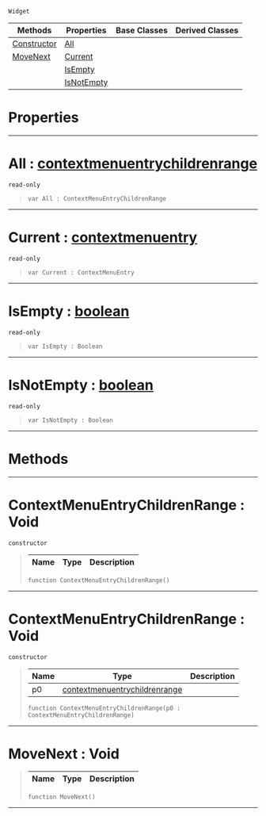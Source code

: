  `Widget`

|Methods|Properties|Base Classes|Derived Classes|
|---|---|---|---|
|[ Constructor](https://github.com/ZilchEngine/ZilchDocs/blob/master/code_reference/class_reference/contextmenuentrychildrenrange.md#contextmenuentrychildren)|[ All](https://github.com/ZilchEngine/ZilchDocs/blob/master/code_reference/class_reference/contextmenuentrychildrenrange.md#all-zilch-engine-document)| | |
|[ MoveNext](https://github.com/ZilchEngine/ZilchDocs/blob/master/code_reference/class_reference/contextmenuentrychildrenrange.md#movenext-void)|[ Current](https://github.com/ZilchEngine/ZilchDocs/blob/master/code_reference/class_reference/contextmenuentrychildrenrange.md#current-zilch-engine-docu)| | |
| |[ IsEmpty](https://github.com/ZilchEngine/ZilchDocs/blob/master/code_reference/class_reference/contextmenuentrychildrenrange.md#isempty-zilch-engine-docu)| | |
| |[ IsNotEmpty](https://github.com/ZilchEngine/ZilchDocs/blob/master/code_reference/class_reference/contextmenuentrychildrenrange.md#isnotempty-zilch-engine-d)| | |


 #  Properties


---  
 #  All : [contextmenuentrychildrenrange](https://github.com/ZilchEngine/ZilchDocs/blob/master/code_reference/class_reference/contextmenuentrychildrenrange.md)

 `read-only`

> 
> ``` lang=cpp, name=Nada
> var All : ContextMenuEntryChildrenRange


---  
 #  Current : [contextmenuentry](https://github.com/ZilchEngine/ZilchDocs/blob/master/code_reference/class_reference/contextmenuentry.md)

 `read-only`

> 
> ``` lang=cpp, name=Nada
> var Current : ContextMenuEntry


---  
 #  IsEmpty : [boolean](https://github.com/ZilchEngine/ZilchDocs/blob/master/code_reference/nada_base_types/boolean.md)

 `read-only`

> 
> ``` lang=cpp, name=Nada
> var IsEmpty : Boolean


---  
 #  IsNotEmpty : [boolean](https://github.com/ZilchEngine/ZilchDocs/blob/master/code_reference/nada_base_types/boolean.md)

 `read-only`

> 
> ``` lang=cpp, name=Nada
> var IsNotEmpty : Boolean


---  
 #  Methods


---  
 #  ContextMenuEntryChildrenRange : Void

 `constructor`

> 
> |Name|Type|Description|
> |---|---|---|
> ``` lang=cpp, name=Nada
> function ContextMenuEntryChildrenRange()
> ``` 


---  
 #  ContextMenuEntryChildrenRange : Void

 `constructor`

> 
> |Name|Type|Description|
> |---|---|---|
> |p0|[contextmenuentrychildrenrange](https://github.com/ZilchEngine/ZilchDocs/blob/master/code_reference/class_reference/contextmenuentrychildrenrange.md)| |
> ``` lang=cpp, name=Nada
> function ContextMenuEntryChildrenRange(p0 : ContextMenuEntryChildrenRange)
> ``` 


---  
 #  MoveNext : Void

> 
> |Name|Type|Description|
> |---|---|---|
> ``` lang=cpp, name=Nada
> function MoveNext()
> ``` 


---  
 

 